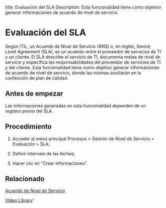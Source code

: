 title:  Evaluación del SLA 
Description: Esta funcionalidad tiene como objetivo generar informaciones de acuerdo de nivel de servicio. 
# Evaluación del SLA

Según ITIL, un Acuerdo de Nivel de Servicio (ANS) o, en inglés, Sevice Level Agreement (SLA), es un acuerdo entre el proveedor de servicios de TI y un cliente. El SLA describe el servicio de TI, documenta metas de nivel de servicio y especifica las responsabilidades del proveedor de servicios de TI y del cliente.
Esta funcionalidad tiene como objetivo generar informaciones de acuerdo de nivel de servicio, donde las mismas auxiliarán en la confección de plan de calidad.

Antes de empezar
----------------

Las informaciones generadas en esta funcionalidad dependen de un registro previo
del SLA.

Procedimiento
-------------

1.  Acceder al menú principal Procesos \> Gestión de Nivel de Servicio \>
    Evaluación \> SLA;

2.  Definir intervalo de las fechas;

3.  Hacer clic en "Crear Informaciones".

Relacionado
-----------

[Acuerdo de Nivel de Servicio](/es-es/citsmart-platform-9/processes/service-level/use/service-level-agreement.html)

<i class='fa fa-youtube-play  fa-2x' style='color:#97ce17;vertical-align: middle;'> </i> [Video Library](https://www.youtube.com/playlist?list=PLB5qK2uzf2RMjX0O3lujZJk298ZUVu21l)'

<!-- !!! tip "About"

    <b>Product/Version:</b> CITSmart | 8.00 &nbsp;&nbsp;
    <b>Updated:</b>01/25/2019 - Larissa Lourenço

